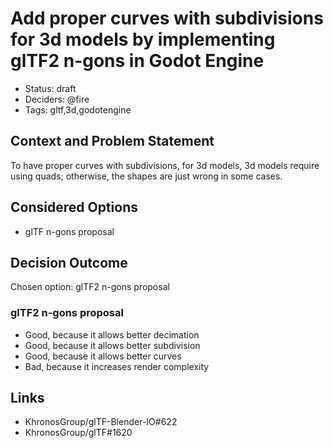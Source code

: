 # Add proper curves with subdivisions for 3d models by implementing glTF2 n-gons in Godot Engine

- Status: draft
- Deciders: @fire
- Tags: gltf,3d,godotengine

## Context and Problem Statement

To have proper curves with subdivisions, for 3d models, 3d models require using quads; otherwise, the shapes are just wrong in some cases. 

## Considered Options

- glTF n-gons proposal

## Decision Outcome

Chosen option: glTF2 n-gons proposal

### glTF2 n-gons proposal

- Good, because it allows better decimation
- Good, because it allows better subdivision
- Good, because it allows better curves
- Bad, because it increases render complexity

## Links <!-- optional -->

- KhronosGroup/glTF-Blender-IO#622 
- KhronosGroup/glTF#1620
